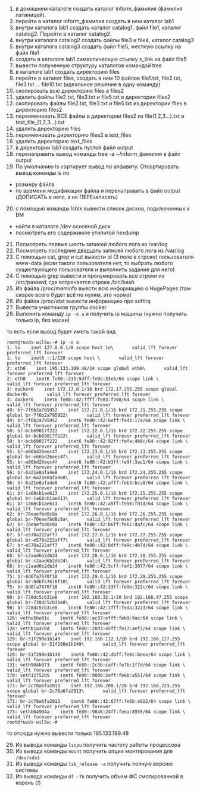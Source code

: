 1) в домашнем каталоге создать каталог inform_фамилия (фамилия латиницей).
2) перейти в каталог inform_фамилия создать в нем каталог lab1
3) внутри каталога lab1 создать каталог catalog1, файл file1, каталог catalog2. Перейти в каталог catalog2.
4) внутри каталога catalog2 создать файлы file3 и file4, каталог catalog3
5) внутри каталога catalog3 создать файл file5, жесткую ссылку на файл file1
6) создать в каталоге lab1 символическую ссылку s_link на файл file5
7) вывести полученную структуру каталогов командой tree
8) в каталоге lab1 создать директорию files
9) перейти в каталог files, создать в нем 10 файлов file1.txt, file2.txt, file3.txt ... file10.txt (идеальное решение в одну команду)
10) скопировать всю директорию files в files2
11) удалить файлы file2.txt, file3.txt и file5.txt в директории files2
12) скопировать файлы file2.txt, file3.txt и file5.txt из директории files в директорию files2
13) переименовать ВСЕ файлы в директории files2 из file(1,2,3...).txt в text_file_(1,2,3...).txt
14) удалить директорию files
15) переименовать директорию files2 в text_files
16) удалить директорию text_files
17) в директории lab1 создать пустой файл output
18) перенаправить вывод команды tree -a ~/inform_фамилия в файл output
19) По умолчанию ls сортирует вывод по алфавиту. Отсортировать вывод команды ls по
- размеру файла
- по времени модификации файла
и перенаправить в файл output (ДОПИСАТЬ в него, а не ПЕРЕзаписать)
20) с помощью команды lsblk вывести список дисков, подключенных к ВМ
- найти в каталоге /dev основной диск
- посмотреть его содержимое утилитой hexdump
21) Посмотреть первые шесть записей любого лога из /var/log
22) Посмотреть последние двадцать записей любого лога из /var/log
33) С помощью cat, grep и cut вывести id (3 поле в строке) пользователя www-data (если такого пользователя нет, то выбрать любого существующего пользователя и выполнить задание для него)
24) С помощью grep вывести и пронумеровать все строки из /etc/passwd, где встречается строка /bin/bash
25) Из файла /proc/meminfo выести всю информацию о HugePages (там скорее всего будет всё по нулям, это норма)
26) Из файла /proc/stat высести информацию про softirq
27) Вывести участников группы docker
28) Выпонить команду ```ip -o a``` и получить ip машины (нужно получить только ip, без маски)

то есть если вывод будет иметь такой вид
```
root@ruvds-wil5w:~# ip -o a
1: lo    inet 127.0.0.1/8 scope host lo\       valid_lft forever preferred_lft forever
1: lo    inet6 ::1/128 scope host \       valid_lft forever preferred_lft forever
2: eth0    inet 195.133.199.48/24 scope global eth0\       valid_lft forever preferred_lft forever
2: eth0    inet6 fe80::215:5dff:fe0c:33e5/64 scope link \       valid_lft forever preferred_lft forever
3: docker0    inet 172.17.0.1/16 brd 172.17.255.255 scope global docker0\       valid_lft forever preferred_lft forever
3: docker0    inet6 fe80::42:ffff:fe83:f708/64 scope link \       valid_lft forever preferred_lft forever
49: br-7f6b2a795952    inet 172.21.0.1/16 brd 172.21.255.255 scope global br-7f6b2a795952\       valid_lft forever preferred_lft forever
49: br-7f6b2a795952    inet6 fe80::42:6eff:fed1:17a/64 scope link \       valid_lft forever preferred_lft forever
50: br-bcb69017f222    inet 172.22.0.1/16 brd 172.22.255.255 scope global br-bcb69017f222\       valid_lft forever preferred_lft forever
50: br-bcb69017f222    inet6 fe80::42:92ff:fefa:4b8c/64 scope link \       valid_lft forever preferred_lft forever
55: br-e66bd26eec4f    inet 172.23.0.1/16 brd 172.23.255.255 scope global br-e66bd26eec4f\       valid_lft forever preferred_lft forever
55: br-e66bd26eec4f    inet6 fe80::42:b3ff:fe9f:3ac1/64 scope link \       valid_lft forever preferred_lft forever
56: br-6a21e8afa4e8    inet 172.24.0.1/16 brd 172.24.255.255 scope global br-6a21e8afa4e8\       valid_lft forever preferred_lft forever
56: br-6a21e8afa4e8    inet6 fe80::42:afff:feb3:bca8/64 scope link \       valid_lft forever preferred_lft forever
61: br-1a68cb1ae613    inet 172.25.0.1/16 brd 172.25.255.255 scope global br-1a68cb1ae613\       valid_lft forever preferred_lft forever
61: br-1a68cb1ae613    inet6 fe80::42:a5ff:fe56:fd1d/64 scope link \       valid_lft forever preferred_lft forever
62: br-70eaefbd8c8a    inet 172.26.0.1/16 brd 172.26.255.255 scope global br-70eaefbd8c8a\       valid_lft forever preferred_lft forever
62: br-70eaefbd8c8a    inet6 fe80::42:b6ff:fe61:dafc/64 scope link \       valid_lft forever preferred_lft forever
67: br-e578a222aff7    inet 172.27.0.1/16 brd 172.27.255.255 scope global br-e578a222aff7\       valid_lft forever preferred_lft forever
67: br-e578a222aff7    inet6 fe80::42:8dff:fe9c:4b7d/64 scope link \       valid_lft forever preferred_lft forever
68: br-c2aad6b2db24    inet 172.28.0.1/16 brd 172.28.255.255 scope global br-c2aad6b2db24\       valid_lft forever preferred_lft forever
68: br-c2aad6b2db24    inet6 fe80::42:5cff:fef1:3077/64 scope link \       valid_lft forever preferred_lft forever
75: br-8d6fa7670f10    inet 172.29.0.1/16 brd 172.29.255.255 scope global br-8d6fa7670f10\       valid_lft forever preferred_lft forever
75: br-8d6fa7670f10    inet6 fe80::42:33ff:fe9b:322c/64 scope link \       valid_lft forever preferred_lft forever
90: br-728dc5cb31e8    inet 192.168.32.1/20 brd 192.168.47.255 scope global br-728dc5cb31e8\       valid_lft forever preferred_lft forever
90: br-728dc5cb31e8    inet6 fe80::42:1fff:feda:3223/64 scope link \       valid_lft forever preferred_lft forever
126: vethe56e01c    inet6 fe80::ac37:efff:feb9:9ac/64 scope link \       valid_lft forever preferred_lft forever
128: vethb1a3c0d    inet6 fe80::20d3:e5ff:fe17:aef2/64 scope link \       valid_lft forever preferred_lft forever
129: br-51f290e1b149    inet 192.168.112.1/20 brd 192.168.127.255 scope global br-51f290e1b149\       valid_lft forever preferred_lft forever
129: br-51f290e1b149    inet6 fe80::42:dbff:fe6c:beea/64 scope link \       valid_lft forever preferred_lft forever
131: veth504b973    inet6 fe80::2c3b:caff:fe7b:1f7d/64 scope link \       valid_lft forever preferred_lft forever
170: veth12752b5    inet6 fe80::909b:2eff:fe6b:a551/64 scope link \       valid_lft forever preferred_lft forever
171: br-2c78a6fa2013    inet 192.168.208.1/20 brd 192.168.223.255 scope global br-2c78a6fa2013\       valid_lft forever preferred_lft forever
171: br-2c78a6fa2013    inet6 fe80::42:67ff:fe6b:e922/64 scope link \       valid_lft forever preferred_lft forever
173: vethb64904a    inet6 fe80::9846:24ff:feea:8935/64 scope link \       valid_lft forever preferred_lft forever
root@ruvds-wil5w:~#
```
то отсюда нужно вывести только 195.133.199.48

29) Из вывода команды ```lscpu``` получить частоту работы процессора
30) Из вывода команды ```mount``` получить опции монтирования для ```/dev/sda1```
31) Из вывода команды ```lsb_release -a``` получить полную версию системы
32) Из вывода команды ```df -Th``` получить объем ФС смотированной в корень (/)
